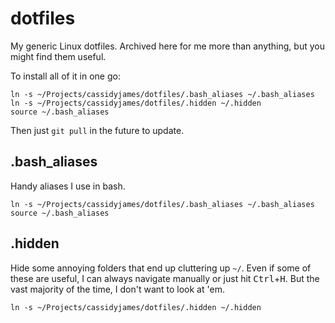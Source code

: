 # dotfiles

My generic Linux dotfiles. Archived here for me more than anything, but you might find them useful.

To install all of it in one go:

```shell
ln -s ~/Projects/cassidyjames/dotfiles/.bash_aliases ~/.bash_aliases
ln -s ~/Projects/cassidyjames/dotfiles/.hidden ~/.hidden
source ~/.bash_aliases
```

Then just `git pull` in the future to update.

## .bash_aliases

Handy aliases I use in bash.

```shell
ln -s ~/Projects/cassidyjames/dotfiles/.bash_aliases ~/.bash_aliases
source ~/.bash_aliases
```

## .hidden

Hide some annoying folders that end up cluttering up `~/`. Even if some of these are useful, I can always navigate manually or just hit <kbd>Ctrl</kbd>+<kbd>H</kbd>. But the vast majority of the time, I don't want to look at 'em.

```shell
ln -s ~/Projects/cassidyjames/dotfiles/.hidden ~/.hidden
```
